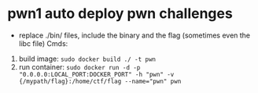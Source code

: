 # pwn1 auto deploy pwn challenges
- replace ./bin/ files, include the binary and the flag (sometimes even the libc file)
Cmds:
1. build image: `sudo docker build ./ -t pwn`
2. run container: `sudo docker run -d -p "0.0.0.0:LOCAL_PORT:DOCKER_PORT" -h "pwn" -v {/mypath/flag}:/home/ctf/flag --name="pwn" pwn`
